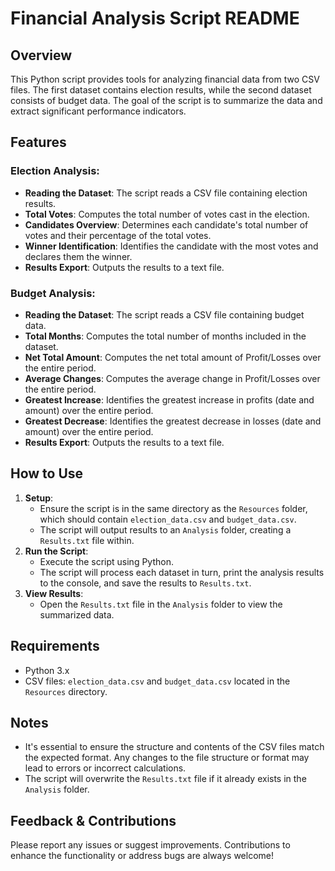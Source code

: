 # Financial Analysis Script README

## Overview

This Python script provides tools for analyzing financial data from two CSV files. The first dataset contains election results, while the second dataset consists of budget data. The goal of the script is to summarize the data and extract significant performance indicators.

## Features

### Election Analysis:

- **Reading the Dataset**: The script reads a CSV file containing election results.
- **Total Votes**: Computes the total number of votes cast in the election.
- **Candidates Overview**: Determines each candidate's total number of votes and their percentage of the total votes.
- **Winner Identification**: Identifies the candidate with the most votes and declares them the winner.
- **Results Export**: Outputs the results to a text file.

### Budget Analysis:

- **Reading the Dataset**: The script reads a CSV file containing budget data.
- **Total Months**: Computes the total number of months included in the dataset.
- **Net Total Amount**: Computes the net total amount of Profit/Losses over the entire period.
- **Average Changes**: Computes the average change in Profit/Losses over the entire period.
- **Greatest Increase**: Identifies the greatest increase in profits (date and amount) over the entire period.
- **Greatest Decrease**: Identifies the greatest decrease in losses (date and amount) over the entire period.
- **Results Export**: Outputs the results to a text file.

## How to Use

1. **Setup**: 
   - Ensure the script is in the same directory as the `Resources` folder, which should contain `election_data.csv` and `budget_data.csv`.
   - The script will output results to an `Analysis` folder, creating a `Results.txt` file within.
2. **Run the Script**: 
   - Execute the script using Python.
   - The script will process each dataset in turn, print the analysis results to the console, and save the results to `Results.txt`.
3. **View Results**:
   - Open the `Results.txt` file in the `Analysis` folder to view the summarized data.

## Requirements

- Python 3.x
- CSV files: `election_data.csv` and `budget_data.csv` located in the `Resources` directory.

## Notes

- It's essential to ensure the structure and contents of the CSV files match the expected format. Any changes to the file structure or format may lead to errors or incorrect calculations.
- The script will overwrite the `Results.txt` file if it already exists in the `Analysis` folder.

## Feedback & Contributions

Please report any issues or suggest improvements. Contributions to enhance the functionality or address bugs are always welcome!
